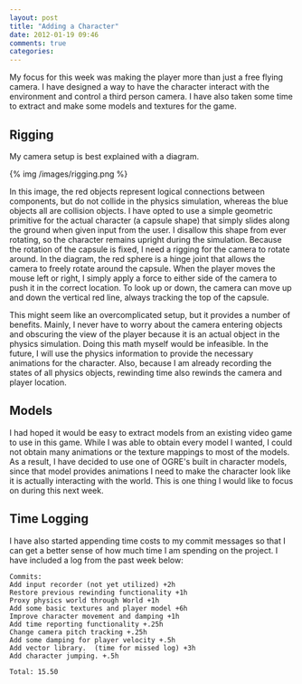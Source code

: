 ```yaml
---
layout: post
title: "Adding a Character"
date: 2012-01-19 09:46
comments: true
categories: 
---
```


My focus for this week was making the player more than just a free flying
camera.  I have designed a way to have the character interact with the
environment and control a third person camera.  I have also taken some time to
extract and make some models and textures for the game.

## Rigging

My camera setup is best explained with a diagram.

{% img /images/rigging.png %}

In this image, the red objects represent logical connections between components,
but do not collide in the physics simulation, whereas the blue objects all
are collision objects.  I have opted to use a simple geometric primitive for the
actual character (a capsule shape) that simply slides along the ground when
given input from the user.  I disallow this shape from ever rotating, so the
character remains upright during the simulation. Because the rotation of the
capsule is fixed, I need a rigging for the camera to rotate around.  In the
diagram, the red sphere is a hinge joint that allows the camera to freely
rotate around the capsule.  When the player moves the mouse left or right, I
simply apply a force to either side of the camera to push it in the correct
location.  To look up or down, the camera can move up and down the vertical red
line, always tracking the top of the capsule.

This might seem like an overcomplicated setup, but it provides a number of
benefits.  Mainly, I never have to worry about the camera entering objects and
obscuring the view of the player because it is an actual object in the physics
simulation.  Doing this math myself would be infeasible.  In the future, I will
use the physics information to provide the necessary animations for the
character.  Also, because I am already recording the states of all physics
objects, rewinding time also rewinds the camera and player location.

## Models

I had hoped it would be easy to extract models from an existing video game to
use in this game.  While I was able to obtain every model I wanted, I could not
obtain many animations or the texture mappings to most of the models.  As a
result, I have decided to use one of OGRE's built in character models, since
that model provides animations I need to make the character look like it is
actually interacting with the world.  This is one thing I would like to focus on
during this next week.

## Time Logging

I have also started appending time costs to my commit messages so that I can get
a better sense of how much time I am spending on the project.  I have included a
log from the past week below:


    Commits:
    Add input recorder (not yet utilized) +2h
    Restore previous rewinding functionality +1h
    Proxy physics world through World +1h
    Add some basic textures and player model +6h
    Improve character movement and damping +1h
    Add time reporting functionality +.25h
    Change camera pitch tracking +.25h
    Add some damping for player velocity +.5h
    Add vector library.  (time for missed log) +3h
    Add character jumping. +.5h

    Total: 15.50

